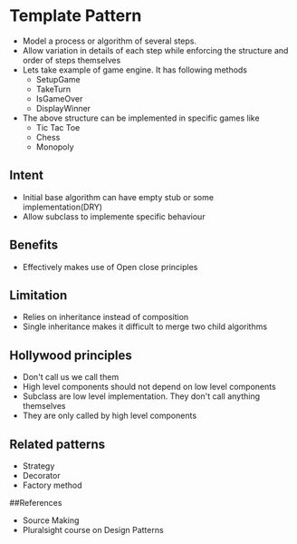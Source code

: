 # Template Pattern

* Model a process or algorithm of several steps.
* Allow variation in details of each step while enforcing the structure and order of steps themselves
* Lets take example of game engine. It has following methods
    * SetupGame
    * TakeTurn
    * IsGameOver
    * DisplayWinner
* The above structure can be implemented in specific games like
   * Tic Tac Toe
   * Chess
   * Monopoly
   
   
## Intent

* Initial base algorithm can have empty stub or some implementation(DRY)
* Allow subclass to implemente specific behaviour

## Benefits

* Effectively makes use of Open close principles

## Limitation
* Relies on inheritance instead of composition
* Single inheritance makes it difficult to merge two child algorithms

## Hollywood principles
* Don't call us we call them
* High level components should not depend on low level components
* Subclass are low level implementation. They don't call anything themselves
* They are only called by high level components


## Related patterns
* Strategy
* Decorator
* Factory method
 

##References
* Source Making
* Pluralsight course on Design Patterns
